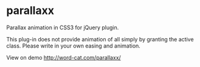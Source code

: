 parallaxx
=========

Parallax animation in CSS3 for jQuery plugin.

This plug-in does not provide animation of all simply by granting the active class. 
Please write in your own easing and animation.

View on demo
http://word-cat.com/parallaxx/

